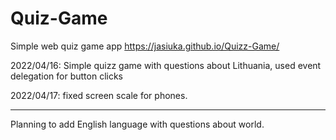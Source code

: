 # Quiz-Game
Simple web quiz game app
https://jasiuka.github.io/Quizz-Game/

2022/04/16:
Simple quizz game with questions about Lithuania, used event delegation for button clicks

2022/04/17:
fixed screen scale for phones.

------------------------------------------------------------
Planning to add English language with questions about world.

